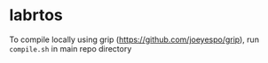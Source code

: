 # labrtos

To compile locally using grip (https://github.com/joeyespo/grip), run `compile.sh` in main repo directory
